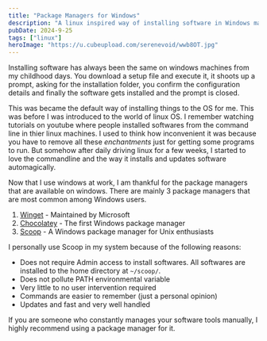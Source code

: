 ```yaml
---
title: "Package Managers for Windows"
description: "A linux inspired way of installing software in Windows machines"
pubDate: 2024-9-25
tags: ["linux"]
heroImage: "https://u.cubeupload.com/serenevoid/wwb8OT.jpg"
---
```

Installing software has always been the same on windows machines from my childhood days.
You download a setup file and execute it, it shoots up a prompt, asking for the
installation folder, you confirm the configuration details and finally the software
gets installed and the prompt is closed.

This was became the default way of installing things to the OS for me. This was before
I was introduced to the world of linux OS. I remember watching tutorials on youtube
where people installed softwares from the command line in thier linux machines.
I used to think how inconvenient it was because you have to remove all these *enchantments*
just for getting some programs to run. But somehow after daily driving linux for
a few weeks, I started to love the commandline and the way it installs and updates
software automagically.

Now that I use windows at work, I am thankful for the package managers that are available
on windows. There are mainly 3 package managers that are most common among Windows users.
1. [Winget](https://learn.microsoft.com/en-us/windows/package-manager/winget/) - Maintained by Microsoft
2. [Chocolatey](https://chocolatey.org/) - The first Windows package manager
3. [Scoop](https://scoop.sh/) - A Windows package manager for Unix enthusiasts

I personally use Scoop in my system because of the following reasons:
- Does not require Admin access to install softwares. All softwares are installed to the home directory at `~/scoop/`.
- Does not pollute PATH environmental variable
- Very little to no user intervention required
- Commands are easier to remember (just a personal opinion)
- Updates and fast and very well handled

If you are someone who constantly manages your software tools manually, I highly
recommend using a package manager for it.
